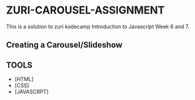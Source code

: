 # ZURI-CAROUSEL-ASSIGNMENT
This is a solution to zuri kodecamp Introduction to Javascript Week 6 and 7.


## Creating a Carousel/Slideshow 



## TOOLS

- [HTML] 
- [CSS] 
- [JAVASCRPT] 
